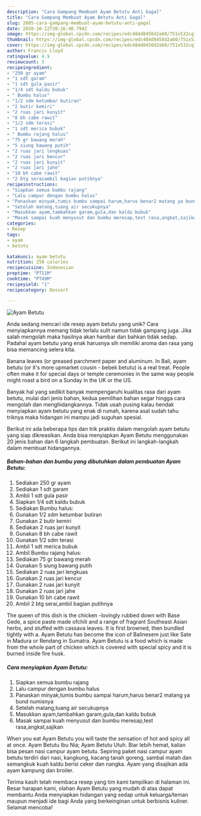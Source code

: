 ```yaml
---
description: "Cara Gampang Membuat Ayam Betutu Anti Gagal"
title: "Cara Gampang Membuat Ayam Betutu Anti Gagal"
slug: 2605-cara-gampang-membuat-ayam-betutu-anti-gagal
date: 2020-10-12T20:16:40.794Z
image: https://img-global.cpcdn.com/recipes/edc484d8458d2a60/751x532cq70/ayam-betutu-foto-resep-utama.jpg
thumbnail: https://img-global.cpcdn.com/recipes/edc484d8458d2a60/751x532cq70/ayam-betutu-foto-resep-utama.jpg
cover: https://img-global.cpcdn.com/recipes/edc484d8458d2a60/751x532cq70/ayam-betutu-foto-resep-utama.jpg
author: Francis Lloyd
ratingvalue: 4.9
reviewcount: 3
recipeingredient:
- "250 gr ayam"
- "1 sdt garam"
- "1 sdt gula pasir"
- "1/4 sdt kaldu bubuk"
- " Bumbu halus"
- "1/2 sdm ketumbar butiran"
- "2 butir kemiri"
- "2 ruas jari kunyit"
- "8 bh cabe rawit"
- "1/2 sdm terasi"
- "1 sdt merica bubuk"
- " Bumbu rajang halus"
- "75 gr bawang merah"
- "5 siung bawang putih"
- "2 ruas jari lengkuas"
- "2 ruas jari kencur"
- "2 ruas jari kunyit"
- "2 ruas jari jahe"
- "10 bh cabe rawit"
- "2 btg seraiambil bagian putihnya"
recipeinstructions:
- "Siapkan semua bumbu rajang"
- "Lalu campur dengan bumbu halus"
- "Panaskan minyak,tumis bumbu sampai harum,harus benar2 matang ya bund numisnya"
- "Setelah matang,tuang air secukupnya"
- "Masukkan ayam,tambahkan garam,gula,dan kaldu bubuk"
- "Masak sampai kuah menyusut dan bumbu meresap,test rasa,angkat,sajikan"
categories:
- Resep
tags:
- ayam
- betutu

katakunci: ayam betutu 
nutrition: 250 calories
recipecuisine: Indonesian
preptime: "PT11M"
cooktime: "PT49M"
recipeyield: "1"
recipecategory: Dessert

---
```



![Ayam Betutu](https://img-global.cpcdn.com/recipes/edc484d8458d2a60/751x532cq70/ayam-betutu-foto-resep-utama.jpg)

Anda sedang mencari ide resep ayam betutu yang unik? Cara menyiapkannya memang tidak terlalu sulit namun tidak gampang juga. Jika salah mengolah maka hasilnya akan hambar dan bahkan tidak sedap. Padahal ayam betutu yang enak harusnya sih memiliki aroma dan rasa yang bisa memancing selera kita.

Banana leaves (or greased parchment paper and aluminum. In Bali, ayam betutu (or it&#39;s more upmarket cousin - bebek betutu) is a real treat. People often make it for special days or temple ceremonies in the same way people might roast a bird on a Sunday in the UK or the US.

Banyak hal yang sedikit banyak mempengaruhi kualitas rasa dari ayam betutu, mulai dari jenis bahan, kedua pemilihan bahan segar hingga cara mengolah dan menghidangkannya. Tidak usah pusing kalau hendak menyiapkan ayam betutu yang enak di rumah, karena asal sudah tahu triknya maka hidangan ini mampu jadi suguhan spesial.


Berikut ini ada beberapa tips dan trik praktis dalam mengolah ayam betutu yang siap dikreasikan. Anda bisa menyiapkan Ayam Betutu menggunakan 20 jenis bahan dan 6 langkah pembuatan. Berikut ini langkah-langkah dalam membuat hidangannya.

<!--inarticleads1-->

##### Bahan-bahan dan bumbu yang dibutuhkan dalam pembuatan Ayam Betutu:

1. Sediakan 250 gr ayam
1. Sediakan 1 sdt garam
1. Ambil 1 sdt gula pasir
1. Siapkan 1/4 sdt kaldu bubuk
1. Sediakan  Bumbu halus:
1. Gunakan 1/2 sdm ketumbar butiran
1. Gunakan 2 butir kemiri
1. Sediakan 2 ruas jari kunyit
1. Gunakan 8 bh cabe rawit
1. Gunakan 1/2 sdm terasi
1. Ambil 1 sdt merica bubuk
1. Ambil  Bumbu rajang halus:
1. Sediakan 75 gr bawang merah
1. Gunakan 5 siung bawang putih
1. Sediakan 2 ruas jari lengkuas
1. Gunakan 2 ruas jari kencur
1. Gunakan 2 ruas jari kunyit
1. Gunakan 2 ruas jari jahe
1. Gunakan 10 bh cabe rawit
1. Ambil 2 btg serai,ambil bagian putihnya


The queen of this dish is the chicken -lovingly rubbed down with Base Gede, a spice paste made ofchili and a range of fragrant Southeast Asian herbs, and stuffed with cassava leaves. It is first browned, then bundled tightly with a. Ayam Betutu has become the icon of Balinesem just like Sate in Madura or Rendang in Sumatra. Ayam Betutu is a food which is made from the whole part of chicken which is covered with special spicy and it is burned inside fire husk. 

<!--inarticleads2-->

##### Cara menyiapkan Ayam Betutu:

1. Siapkan semua bumbu rajang
1. Lalu campur dengan bumbu halus
1. Panaskan minyak,tumis bumbu sampai harum,harus benar2 matang ya bund numisnya
1. Setelah matang,tuang air secukupnya
1. Masukkan ayam,tambahkan garam,gula,dan kaldu bubuk
1. Masak sampai kuah menyusut dan bumbu meresap,test rasa,angkat,sajikan


When you eat Ayam Betutu you will taste the sensation of hot and spicy all at once. Ayam Betutu Ibu Nia; Ayam Betutu Utuh. Biar lebih hemat, kalian bisa pesan nasi campur ayam betutu. Sepiring paket nasi campur ayam betutu terdiri dari nasi, kangkung, kacang tanah goreng, sambal matah dan semangkuk kuah kaldu berisi ceker dan nangka. Ayam yang disajikan ada ayam kampung dan broiler. 

Terima kasih telah membaca resep yang tim kami tampilkan di halaman ini. Besar harapan kami, olahan Ayam Betutu yang mudah di atas dapat membantu Anda menyiapkan hidangan yang sedap untuk keluarga/teman maupun menjadi ide bagi Anda yang berkeinginan untuk berbisnis kuliner. Selamat mencoba!
